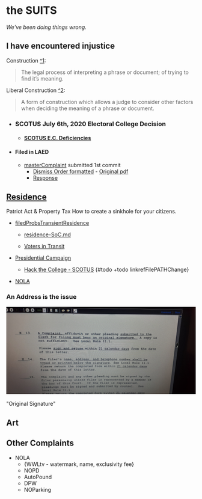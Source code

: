 # the SUITS

*We've been doing things wrong.*

<!--[Thoughts 'EC' etc](some-Duplicates/SCOTUS_decision_deficiencies-v.2.md)-->

## I have encountered injustice

Construction [^1][1]:
> The legal process of interpreting a phrase or document; of trying to find it’s meaning.

Liberal Construction [^2][2]:
> A form of construction which allows a judge to consider other factors when deciding the meaning of a phrase or document.

<!--{#todo +todo find Liberal Construction .pdf}-->

- ### SCOTUS July 6th, 2020 Electoral College Decision

  - #### [SCOTUS E.C. Deficiencies](https://github.com/ActionProjects/Actions/blob/main/actions/pages/theSuits/some-Duplicates/SCOTUS_decision_deficiencies-v.2.md#scotus-electoral-college-decision "are we doing it right?")

- #### Filed in LAED

  - [masterComplaint](pages/theSuits/Complaints/masterComplaint.md) submitted 1st commit <!--#todo+todo link .pdf-->
    - [Dismiss Order formatted](filed/Federal/case2.20-cv-029565-MLCF-DPC/order.md) - [Original pdf](filed/Federal/Residence/_assets/LAED-tributes_n_contacts/11-05-2020/085111986347.pdf)
    - [Response](filed/Federal/case2.20-cv-029565-MLCF-DPC/orderResponse.md)

## [Residence](actions/pages/theSuits/Complaints/masterComplaint.md#residence)
<!--{#todo +todo tag "Deficiencies"}-->
Patriot Act & Property Tax
How to create a sinkhole for your citizens.

- [filedProbsTransientResidence](/actions/pages/theSuits/Complaints/masterComplaint.md)

  - [residence-SoC.md](filed/Federal/Residence/statementOfClaim.md)

  - [Voters in Transit](Complaints/transient_voter/noVotes.md#barred-from-voting)

- [Presidential Campaign](Complaints/Presidential_Campaign/README.md)

  - [Hack the College - SCOTUS](some-Duplicates/SCOTUS_decision_deficiencies-v.2.md) {#todo +todo linkrefFilePATHChange}

- [NOLA](./Complaints/LA/NewOrleans/Complaint_NOLA.md)

### An Address is the issue

![whatAddress?](./Complaints/Residence/_assets/LAED-tributes_n_contacts/20201104_165059.jpg)

"Original Signature"
<!--#todo +todo "deficientSees"}
```
she said no pictures ... even if I put it in .pdf?
```

#### from docs here  

[What I give to the court & what they submit to me](Complaints/Residence/_assets/LAED-tributes_n_contacts)

![Invisible2Institutes]()

## [NOLA-NOPD-DPW-French_Market-Auto_Pound-etc](Complaints/LA/NewOrleans/Complaint_NOLA.md)

- [Officer Interaction Video](https://bittube.tv/post/347572af-c526-423c-8c69-f1ffd7aaf11a)
- [Seatbelt Cut Out](https://bittube.tv/post/6c199aae-5103-4d0e-881e-20c95080812d)
  - [LA_NOLA-dup](./Complaints/LA/NewOrleans/FrMkt/duplicates_q-mark/LA_NOLA.md)
  - [NOLA_FrMkt-SoC.txt](./Complaints/LA/NewOrleans/FrMkt/statementOfClaim.txt)
   <!-- #todo find .md -->
<!--{#todo+todo - consolidate!}-->

## Art <!--Sidewalks - findLawrence-->

  [1]: http://www.duhaime.org/LegalDictionary/C/Construction.aspx
  [2]: http://www.duhaime.org/LegalDictionary/L/LiberalConstruction.aspx

## Other Complaints

- NOLA
  - {WWLtv - watermark, name, exclusivity fee}
  - NOPD
  - AutoPound
  - DPW
  - NOParking
